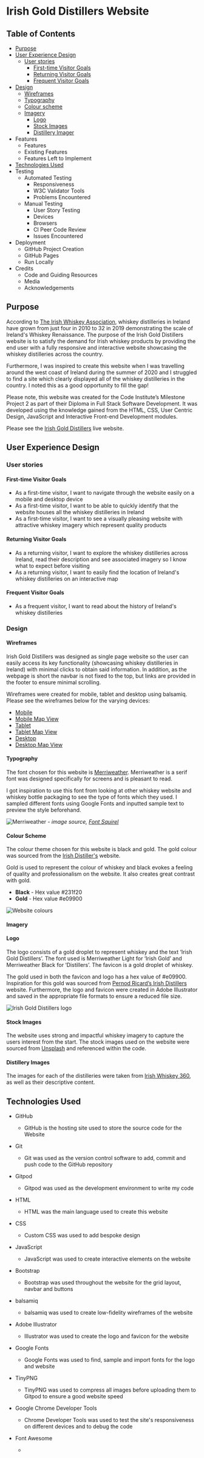 # Irish Gold Distillers Website

## Table of Contents
* [Purpose](#purpose)
* [User Experience Design](#user-experience-design)
    * [User stories](#user-stories)
        * [First-time Visitor Goals](#first-time-visitor-goals)
        * [Returning Visitor Goals](#returning-visitor-goals)
        * [Frequent Visitor Goals](#frequent-visitor-goals)
* [Design](#design)
    * [Wireframes](#wireframes)
    * [Typography](#typography)
    * [Colour scheme](#colour-scheme)
    * [Imagery](#imagery)
        * [Logo](#logo)
        * [Stock Images](#stock-images)
        * [Distillery Imager](#distillery-images)
* Features
    * Features
    * Existing Features
    * Features Left to Implement
* [Technologies Used](#technologies-used)
* Testing
    * Automated Testing
        * Responsiveness
        * W3C Validator Tools
        * Problems Encountered
    * Manual Testing
        * User Story Testing
        * Devices
        * Browsers
        * CI Peer Code Review
        * Issues Encountered
* Deployment
    * GitHub Project Creation
    * GitHub Pages
    * Run Locally
* Credits
    * Code and Guiding Resources
    * Media
    * Acknowledgements

## Purpose

According to [The Irish Whiskey Association](https://www.drinksireland.ie/Sectors/DI/DI.nsf/vPagesWhiskey/Industry_in_Ireland~the-irish-whiskey-industry!OpenDocument), whiskey distilleries in Ireland have grown from just four in 2010 to 32 in 2019 demonstrating the scale of Ireland's Whiskey Renaissance. The purpose of the Irish Gold Distillers website is to satisfy the demand for Irish whiskey products by providing the end user with a fully responsive and interactive website showcasing the whiskey distilleries across the country. 

Furthermore, I was inspired to create this website when I was travelling around the west coast of Ireland during the summer of 2020 and I struggled to find a site which clearly displayed all of the whiskey distilleries in the country. I noted this as a good opportunity to fill the gap!

Please note, this website was created for the Code Institute’s Milestone Project 2 as part of their Diploma in Full Stack Software Development. It was developed using the knowledge gained from the HTML, CSS, User Centric Design, JavaScript and Interactive Front-end Development modules.

Please see the [Irish Gold Distillers](https://jessicajuliet.github.io/irish-gold-distillers/) live website.

## User Experience Design

### User stories

#### First-time Visitor Goals

* As a first-time visitor, I want to navigate through the website easily on a mobile and desktop device
* As a first-time visitor, I want to be able to quickly identify that the website houses all the whiskey distilleries in Ireland 
* As a first-time visitor, I want to see a visually pleasing website with attractive whiskey imagery which represent quality products

#### Returning Visitor Goals

* As a returning visitor, I want to explore the whiskey distilleries across Ireland, read their description and see associated imagery so I know what to expect before  visiting
* As a returning visitor, I want to easily find the location of Ireland's whiskey distilleries on an interactive map

#### Frequent Visitor Goals
* As a frequent visitor, I want to read about the history of Ireland's whiskey distilleries

### Design

#### Wireframes

Irish Gold Distillers was designed as single page website so the user can easily access its key functionality (showcasing whiskey distilleries in Ireland) with minimal clicks to obtain said information. In addition, as the webpage is short the navbar is not fixed to the top, but links are provided in the footer to ensure minimal scrolling. 

Wireframes were created for mobile, tablet and desktop using balsamiq. Please see the wireframes below for the varying devices:

* [Mobile](https://github.com/JessicaJuliet/irish-gold-distillers/blob/1b44ad115d37410ba98e85bcfdb99d100b33c9df/wireframes/mobile.png)
* [Mobile Map View](https://github.com/JessicaJuliet/irish-gold-distillers/blob/1b44ad115d37410ba98e85bcfdb99d100b33c9df/wireframes/mobile-map-view.png)
* [Tablet](https://github.com/JessicaJuliet/irish-gold-distillers/blob/1b44ad115d37410ba98e85bcfdb99d100b33c9df/wireframes/tablet.png)
* [Tablet Map View](https://github.com/JessicaJuliet/irish-gold-distillers/blob/1b44ad115d37410ba98e85bcfdb99d100b33c9df/wireframes/tablet-map-view.png)
* [Desktop](https://github.com/JessicaJuliet/irish-gold-distillers/blob/1b44ad115d37410ba98e85bcfdb99d100b33c9df/wireframes/desktop.png)
* [Desktop Map View](https://github.com/JessicaJuliet/irish-gold-distillers/blob/1b44ad115d37410ba98e85bcfdb99d100b33c9df/wireframes/desktop-map-view.png)

#### Typography

The font chosen for this website is [Merriweather](https://fonts.google.com/specimen/Merriweather). Merriweather is a serif font was designed specifically for screens and is pleasant to read. 

I got inspiration to use this font from looking at other whiskey website and whiskey bottle packaging to see the type of fonts which they used. I sampled different fonts using Google Fonts and inputted sample text to preview the style beforehand.

![Merriweather](assets/img/merriweather.png) - *image source, [Font Squirel](https://www.fontsquirrel.com/fonts/merriweather)*

#### Colour Scheme

The colour theme chosen for this website is black and gold. The gold colour was sourced from the [Irish Distiller's](https://www.irishdistillers.ie/) website.

Gold is used to represent the colour of whiskey and black evokes a feeling of quality and professionalism on the website. It also creates great contrast with gold. 

* **Black** - Hex value #231f20
* **Gold** - Hex value #e09900

![Website colours](assets/img/colour-scheme.png) 

#### Imagery

#### Logo

The logo consists of a gold droplet to represent whiskey and the text ‘Irish Gold Distillers’. The font used is Merriweather Light for ‘Irish Gold’ and Merriweather Black for ‘Distillers’.  The favicon is a gold droplet of whiskey. 

The gold used in both the favicon and logo has a hex value of #e09900. Inspiration for this gold was sourced from [Pernod Ricard’s Irish Distillers](https://www.irishdistillers.ie/) website. Furthermore, the logo and favicon were created in Adobe Illustrator and saved in the appropriate file formats to ensure a reduced file size. 

![Irish Gold Distillers logo](assets/img/igd-logo-black.png)

#### Stock Images

The website uses strong and impactful whiskey imagery to capture the users interest from the start. The stock images used on the website were sourced from [Unsplash](https://unsplash.com) and referenced within the code.

#### Distillery Images

The images for each of the distilleries were taken from [Irish Whiskey 360](https://irishwhiskey360.com/discover-irelands-whiskey-distilleries/), as well as their descriptive content. 

## Technologies Used

* GitHub
    
    *   GitHub is the hosting site used to store the source code for the Website

* Git

    * Git was used as the version control software to add, commit and push code to the GitHub repository

* Gitpod

    * Gitpod was used as the development environment to write my code

* HTML

    * HTML was the main language used to create this website

* CSS

    * Custom CSS was used to add bespoke design

* JavaScript

    * JavaScript was used to create interactive elements on the website

* Bootstrap

    * Bootstrap was used throughout the website for the grid layout, navbar and buttons

* balsamiq

    * balsamiq was used to create low-fidelity wireframes of the website

* Adobe Illustrator

    * Illustrator was used to create the logo and favicon for the website

* Google Fonts

    * Google Fonts was used to find, sample and import fonts for the logo and website

* TinyPNG

    * TinyPNG was used to compress all images before uploading them to Gitpod to ensure a good website speed

* Google Chrome Developer Tools

    * Chrome Developer Tools was used to test the site's responsiveness on different devices and to debug the code

* Font Awesome

    * 